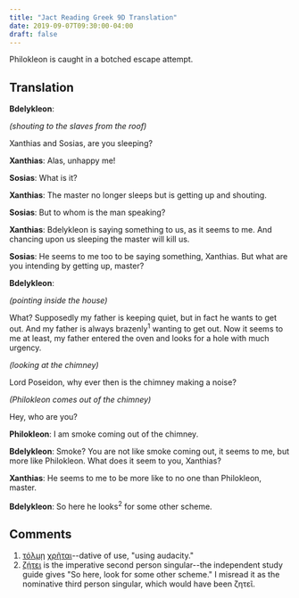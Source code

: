 ```yaml
---
title: "Jact Reading Greek 9D Translation"
date: 2019-09-07T09:30:00-04:00
draft: false 
---
```

Philokleon is caught in a botched escape attempt.<!--more-->
## Translation
__Bdelykleon__: 

_(shouting to the slaves from the roof)_

Xanthias and Sosias, are you sleeping?

__Xanthias__: Alas, unhappy me!

__Sosias__: What is it?

__Xanthias__: The master no longer sleeps but is getting up and shouting.

__Sosias__: But to whom is the man speaking?

__Xanthias__: Bdelykleon is saying something to us, as it seems to me. And chancing
upon us sleeping the master will kill us.

__Sosias__: He seems to me too to be saying something, Xanthias. But what are you
intending by getting up, master?

__Bdelykleon__:

_(pointing inside the house)_

What? Supposedly my father is keeping quiet, but in fact he wants to get out.
And my father is always brazenly<sup>1</sup> wanting to get out. Now it seems to me at
least, my father entered the oven and looks for a hole with much urgency.

_(looking at the chimney)_

Lord Poseidon, why ever then is the chimney making a noise?

_(Philokleon comes out of the chimney)_

Hey, who are you?

__Philokleon__: I am smoke coming out of the chimney.

__Bdelykleon__: Smoke? You are not like smoke coming out, it seems to me, but more like Philokleon. What does it seem to you, Xanthias?

__Xanthias__: He seems to me to be more like to no one than Philokleon, master.

__Bdelykleon__: So here he looks<sup>2</sup> for some other scheme.
## Comments
1. [τόλμῃ](http://www.perseus.tufts.edu/hopper/text?doc=Perseus%3Atext%3A1999.04.0058%3Aentry%3Dto%2Flma) [χρῆται](http://www.perseus.tufts.edu/hopper/text?doc=Perseus%3Atext%3A1999.04.0058%3Aentry%3Dxra%2Fomai)--dative of use, "using audacity."
2. [ζήτει](http://www.perseus.tufts.edu/hopper/text?doc=Perseus%3Atext%3A1999.04.0058%3Aentry%3Dzhte%2Fw) is the imperative second person singular--the independent study guide gives "So here, look for some other scheme." I misread it as the nominative third person singular, which would have been ζητεῖ.